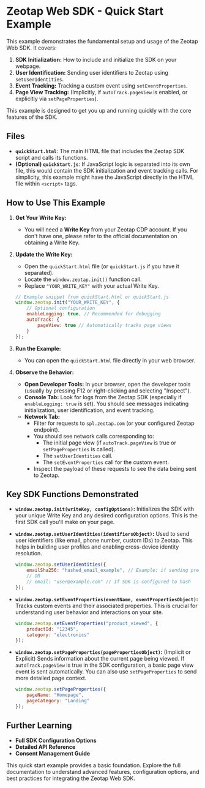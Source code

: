 # Zeotap Web SDK - Quick Start Example

This example demonstrates the fundamental setup and usage of the Zeotap Web SDK. It covers:

1.  **SDK Initialization:** How to include and initialize the SDK on your webpage.
2.  **User Identification:** Sending user identifiers to Zeotap using `setUserIdentities`.
3.  **Event Tracking:** Tracking a custom event using `setEventProperties`.
4.  **Page View Tracking:** (Implicitly, if `autoTrack.pageView` is enabled, or explicitly via `setPageProperties`).

This example is designed to get you up and running quickly with the core features of the SDK.

## Files

*   **`quickStart.html`**: The main HTML file that includes the Zeotap SDK script and calls its functions.
*   **(Optional) `quickStart.js`**: If JavaScript logic is separated into its own file, this would contain the SDK initialization and event tracking calls. For simplicity, this example might have the JavaScript directly in the HTML file within `<script>` tags.

## How to Use This Example

1.  **Get Your Write Key:**
    *   You will need a **Write Key** from your Zeotap CDP account. If you don't have one, please refer to the official documentation on obtaining a Write Key.

2.  **Update the Write Key:**
    *   Open the `quickStart.html` file (or `quickStart.js` if you have it separated).
    *   Locate the `window.zeotap.init()` function call.
    *   Replace `"YOUR_WRITE_KEY"` with your actual Write Key.

    ```javascript
    // Example snippet from quickStart.html or quickStart.js
    window.zeotap.init("YOUR_WRITE_KEY", {
        // Optional configuration
        enableLogging: true, // Recommended for debugging
        autoTrack: {
            pageView: true // Automatically tracks page views
        }
    });
    ```

3.  **Run the Example:**
    *   You can open the `quickStart.html` file directly in your web browser.

4.  **Observe the Behavior:**
    *   **Open Developer Tools:** In your browser, open the developer tools (usually by pressing F12 or right-clicking and selecting "Inspect").
    *   **Console Tab:** Look for logs from the Zeotap SDK (especially if `enableLogging: true` is set). You should see messages indicating initialization, user identification, and event tracking.
    *   **Network Tab:**
        *   Filter for requests to `spl.zeotap.com` (or your configured Zeotap endpoint).
        *   You should see network calls corresponding to:
            *   The initial page view (if `autoTrack.pageView` is true or `setPageProperties` is called).
            *   The `setUserIdentities` call.
            *   The `setEventProperties` call for the custom event.
        *   Inspect the payload of these requests to see the data being sent to Zeotap.

## Key SDK Functions Demonstrated

*   **`window.zeotap.init(writeKey, configOptions)`:**
    Initializes the SDK with your unique Write Key and any desired configuration options. This is the first SDK call you'll make on your page.

*   **`window.zeotap.setUserIdentities(identifiersObject)`:**
    Used to send user identifiers (like email, phone number, custom IDs) to Zeotap. This helps in building user profiles and enabling cross-device identity resolution.
    ```javascript
    window.zeotap.setUserIdentities({
        emailSha256: "hashed_email_example", // Example: if sending pre-hashed
        // OR
        // email: "user@example.com" // If SDK is configured to hash
    });
    ```

*   **`window.zeotap.setEventProperties(eventName, eventPropertiesObject)`:**
    Tracks custom events and their associated properties. This is crucial for understanding user behavior and interactions on your site.
    ```javascript
    window.zeotap.setEventProperties("product_viewed", {
        productId: "12345",
        category: "electronics"
    });
    ```

*   **`window.zeotap.setPageProperties(pagePropertiesObject)`:** (Implicit or Explicit)
    Sends information about the current page being viewed. If `autoTrack.pageView` is true in the SDK configuration, a basic page view event is sent automatically. You can also use `setPageProperties` to send more detailed page context.
    ```javascript
    window.zeotap.setPageProperties({
        pageName: "Homepage",
        pageCategory: "Landing"
    });
    ```

## Further Learning

*   **Full SDK Configuration Options**
*   **Detailed API Reference**
*   **Consent Management Guide**

This quick start example provides a basic foundation. Explore the full documentation to understand advanced features, configuration options, and best practices for integrating the Zeotap Web SDK.

